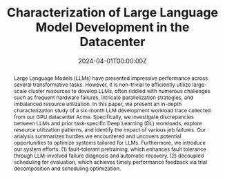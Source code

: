 ---
title: 'Characterization of Large Language Model Development in the Datacenter'

authors:
    - Qinghao Hu*
    - Zhisheng Ye*
    - admin*
    - Guoteng Wang
    - Meng Zhang
    - Qiaoling Chen
    - Peng Sun
    - Dahua Lin
    - Xiaolin Wang
    - Yingwei Luo
author_notes:
  - 'Equal contribution'
  - 'Equal contribution'
  - 'Equal contribution'

date: "2024-04-01T00:00:00Z"
# doi: '10.48550/arXiv.2302.11665'

# Publication type.
# Legend: 0 = Uncategorized; 1 = Conference paper; 2 = Journal article;
# 3 = Preprint / Working Paper; 4 = Report; 5 = Book; 6 = Book section;
# 7 = Thesis; 8 = Patent
publication_types: ['1']

# Publication name and optional abbreviated publication name.
publication: In *21st USENIX Symposium on Networked Systems Design and Implementation (NSDI '24) * (CCF-A)
publication_short: In *NSDI 2024*

abstract: 'Large Language Models (LLMs) have presented impressive performance across several transformative tasks. However, it is non-trivial to efficiently utilize large-scale cluster resources to develop LLMs, often riddled with numerous challenges such as frequent hardware failures, intricate parallelization strategies, and imbalanced resource utilization. In this paper, we present an in-depth characterization study of a six-month LLM development workload trace collected from our GPU datacenter Acme. Specifically, we investigate discrepancies between LLMs and prior task-specific Deep Learning (DL) workloads, explore resource utilization patterns, and identify the impact of various job failures. Our analysis summarizes hurdles we encountered and uncovers potential opportunities to optimize systems tailored for LLMs. Furthermore, we introduce our system efforts: (1) fault-tolerant pretraining, which enhances fault tolerance through LLM-involved failure diagnosis and automatic recovery. (2) decoupled scheduling for evaluation, which achieves timely performance feedback via trial decomposition and scheduling optimization.'

# Summary. An optional shortened abstract.
# tags: []

# Display this page in the Featured widget?
featured: true

# Custom links (uncomment lines below)
# links:
# - name: Custom Link
#   url: http://example.org
url_pdf: 'https://www.usenix.org/system/files/nsdi24-hu.pdf'
url_code: 'https://github.com/InternLM/AcmeTraces'
url_dataset: 'https://github.com/InternLM/AcmeTrace'
url_poster: ''
url_project: ''
url_slides: ''
url_source: ''
url_video: ''

---